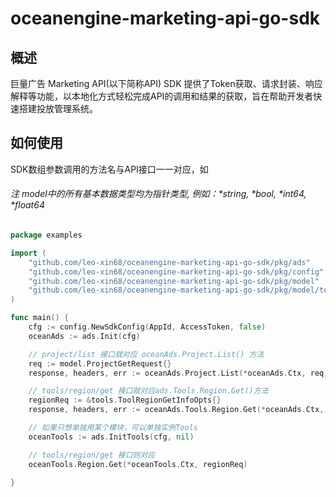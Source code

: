# oceanengine-marketing-api-go-sdk

## 概述
巨量广告 Marketing API(以下简称API) SDK 提供了Token获取、请求封装、响应解释等功能，以本地化方式轻松完成API的调用和结果的获取，旨在帮助开发者快速搭建投放管理系统。


## 如何使用
SDK数组参数调用的方法名与API接口一一对应，如
###### 注 model中的所有基本数据类型均为指针类型, 例如：*string, *bool, *int64, *float64
```go
package examples

import (
	"github.com/leo-xin68/oceanengine-marketing-api-go-sdk/pkg/ads"
	"github.com/leo-xin68/oceanengine-marketing-api-go-sdk/pkg/config"
	"github.com/leo-xin68/oceanengine-marketing-api-go-sdk/pkg/model"
	"github.com/leo-xin68/oceanengine-marketing-api-go-sdk/pkg/model/tools"
)

func main() {
	cfg := config.NewSdkConfig(AppId, AccessToken, false)
	oceanAds := ads.Init(cfg)

	// project/list 接口就对应 oceanAds.Project.List() 方法
	req := model.ProjectGetRequest{}
	response, headers, err := oceanAds.Project.List(*oceanAds.Ctx, req)

	// tools/region/get 接口就对应ads.Tools.Region.Get()方法
	regionReq := &tools.ToolRegionGetInfoOpts{}
	response, headers, err := oceanAds.Tools.Region.Get(*oceanAds.Ctx, regionReq)

	// 如果只想单独用某个模块，可以单独实例Tools
	oceanTools := ads.InitTools(cfg, nil)

	// tools/region/get 接口则对应 
	oceanTools.Region.Get(*oceanTools.Ctx, regionReq)

}
```
